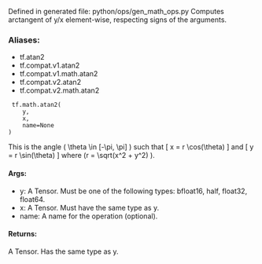 Defined in generated file: python/ops/gen_math_ops.py
Computes arctangent of y/x element-wise, respecting signs of the arguments.
### Aliases:
- tf.atan2
- tf.compat.v1.atan2
- tf.compat.v1.math.atan2
- tf.compat.v2.atan2
- tf.compat.v2.math.atan2

```
 tf.math.atan2(
    y,
    x,
    name=None
)
```
This is the angle ( \theta \in [-\pi, \pi] ) such that [ x = r \cos(\theta) ] and [ y = r \sin(\theta) ] where (r = \sqrt(x^2 + y^2) ).
#### Args:
- y: A Tensor. Must be one of the following types: bfloat16, half, float32, float64.
- x: A Tensor. Must have the same type as y.
- name: A name for the operation (optional).
#### Returns:
A Tensor. Has the same type as y.
